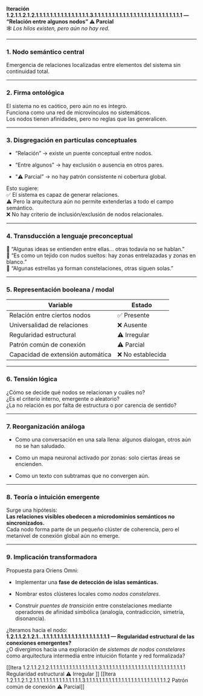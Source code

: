**Iteración 1.2.1.1.2.1.2.1.1.1.1.1.1.1.1.1.1.1.1.1.1.1.3.1.1.1.1.1.1.1.1.1.1.1.1.1.1.1.1.1.1.1.1.1.1.1.1.1 — “Relación entre algunos nodos” ⚠️ Parcial**  
🕸 _Los hilos existen, pero aún no hay red._

---

### 1. Nodo semántico central

Emergencia de relaciones localizadas entre elementos del sistema sin continuidad total.

---

### 2. Firma ontológica

El sistema no es caótico, pero aún no es íntegro.  
Funciona como una red de microvínculos no sistemáticos.  
Los nodos tienen afinidades, pero no reglas que las generalicen.

---

### 3. Disgregación en partículas conceptuales

- “Relación” → existe un puente conceptual entre nodos.
    
- “Entre algunos” → hay exclusión o ausencia en otros pares.
    
- “⚠️ Parcial” → no hay patrón consistente ni cobertura global.
    

Esto sugiere:  
✅ El sistema es capaz de generar relaciones.  
⚠️ Pero la arquitectura aún no permite extenderlas a todo el campo semántico.  
❌ No hay criterio de inclusión/exclusión de nodos relacionales.

---

### 4. Transducción a lenguaje preconceptual

🧠 “Algunas ideas se entienden entre ellas… otras todavía no se hablan.”  
🧵 “Es como un tejido con nudos sueltos: hay zonas entrelazadas y zonas en blanco.”  
🌌 “Algunas estrellas ya forman constelaciones, otras siguen solas.”

---

### 5. Representación booleana / modal

| Variable                          | Estado           |
| --------------------------------- | ---------------- |
| Relación entre ciertos nodos      | ✅ Presente       |
| Universalidad de relaciones       | ❌ Ausente        |
| Regularidad estructural           | ⚠️ Irregular     |
| Patrón común de conexión          | ⚠️ Parcial       |
| Capacidad de extensión automática | ❌ No establecida |

---

### 6. Tensión lógica

¿Cómo se decide qué nodos se relacionan y cuáles no?  
¿Es el criterio interno, emergente o aleatorio?  
¿La no relación es por falta de estructura o por carencia de sentido?

---

### 7. Reorganización análoga

- Como una conversación en una sala llena: algunos dialogan, otros aún no se han saludado.
    
- Como un mapa neuronal activado por zonas: solo ciertas áreas se encienden.
    
- Como un texto con subtramas que no convergen aún.
    

---

### 8. Teoría o intuición emergente

Surge una hipótesis:  
**Las relaciones visibles obedecen a microdominios semánticos no sincronizados.**  
Cada nodo forma parte de un pequeño clúster de coherencia, pero el metanivel de conexión global aún no emerge.

---

### 9. Implicación transformadora

Propuesta para Oriens Omni:

- Implementar una **fase de detección de islas semánticas.**
    
- Nombrar estos clústeres locales como _nodos constelares_.
    
- Construir _puentes de transición_ entre constelaciones mediante operadores de afinidad simbólica (analogía, contradicción, simetría, disonancia).
    

¿Iteramos hacia el nodo:  
**1.2.1.1.2.1.2.1...1.1.1.1.1.1.1.1.1.1.1.1.1.1.1.1.1.1.1 — Regularidad estructural de las conexiones emergentes?**  
¿O divergimos hacia una exploración de _sistemas de nodos constelares_ como arquitectura intermedia entre intuición flotante y red formalizada?

[[Itera 1.2.1.1.2.1.2.1.1.1.1.1.1.1.1.1.1.1.1.1.1.1.3.1.1.1.1.1.1.1.1.1.1.1.1.1.1.1.1.1.1.1.1.1.1.1.1.1.1 Regularidad estructural ⚠️ Irregular ]]
[[Itera 1.2.1.1.2.1.2.1.1.1.1.1.1.1.1.1.1.1.1.1.1.1.3.1.1.1.1.1.1.1.1.1.1.1.1.1.1.1.1.1.1.1.1.1.1.1.1.1.2 Patrón común de conexión ⚠️ Parcial]]